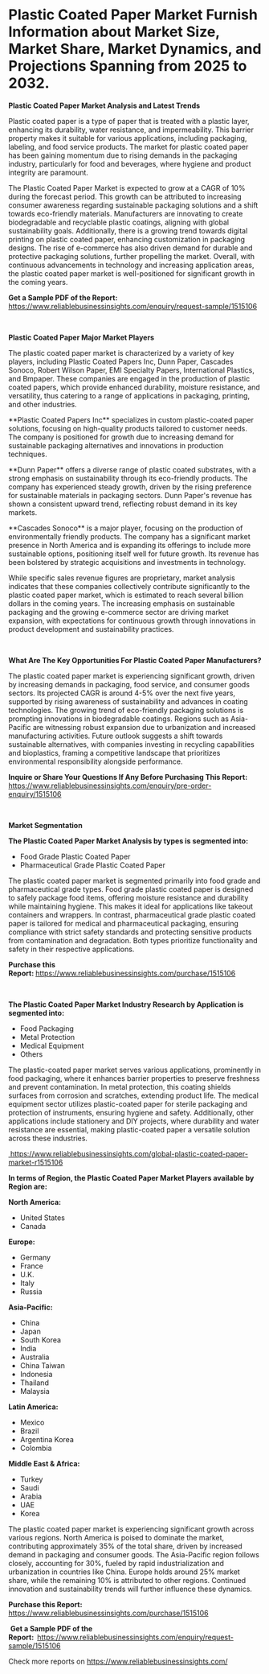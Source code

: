 <p><h1>Plastic Coated Paper Market Furnish Information about Market Size, Market Share, Market Dynamics, and Projections Spanning from 2025 to 2032.</h1></p><p><strong>Plastic Coated Paper Market Analysis and Latest Trends</strong></p>
<p><p>Plastic coated paper is a type of paper that is treated with a plastic layer, enhancing its durability, water resistance, and impermeability. This barrier property makes it suitable for various applications, including packaging, labeling, and food service products. The market for plastic coated paper has been gaining momentum due to rising demands in the packaging industry, particularly for food and beverages, where hygiene and product integrity are paramount.</p><p>The Plastic Coated Paper Market is expected to grow at a CAGR of 10% during the forecast period. This growth can be attributed to increasing consumer awareness regarding sustainable packaging solutions and a shift towards eco-friendly materials. Manufacturers are innovating to create biodegradable and recyclable plastic coatings, aligning with global sustainability goals. Additionally, there is a growing trend towards digital printing on plastic coated paper, enhancing customization in packaging designs. The rise of e-commerce has also driven demand for durable and protective packaging solutions, further propelling the market. Overall, with continuous advancements in technology and increasing application areas, the plastic coated paper market is well-positioned for significant growth in the coming years.</p></p>
<p><strong>Get a Sample PDF of the Report:&nbsp;</strong> <a href="https://www.reliablebusinessinsights.com/enquiry/request-sample/1515106?utm_campaign=2221&utm_medium=2&utm_source=Github&utm_content=ia&utm_term=30012025&utm_id=plastic-coated-paper">https://www.reliablebusinessinsights.com/enquiry/request-sample/1515106</a></p>
<p>&nbsp;</p>
<p><strong>Plastic Coated Paper Major Market Players</strong></p>
<p><p>The plastic coated paper market is characterized by a variety of key players, including Plastic Coated Papers Inc, Dunn Paper, Cascades Sonoco, Robert Wilson Paper, EMI Specialty Papers, International Plastics, and Bmpaper. These companies are engaged in the production of plastic coated papers, which provide enhanced durability, moisture resistance, and versatility, thus catering to a range of applications in packaging, printing, and other industries.</p><p>**Plastic Coated Papers Inc** specializes in custom plastic-coated paper solutions, focusing on high-quality products tailored to customer needs. The company is positioned for growth due to increasing demand for sustainable packaging alternatives and innovations in production techniques.</p><p>**Dunn Paper** offers a diverse range of plastic coated substrates, with a strong emphasis on sustainability through its eco-friendly products. The company has experienced steady growth, driven by the rising preference for sustainable materials in packaging sectors. Dunn Paper's revenue has shown a consistent upward trend, reflecting robust demand in its key markets.</p><p>**Cascades Sonoco** is a major player, focusing on the production of environmentally friendly products. The company has a significant market presence in North America and is expanding its offerings to include more sustainable options, positioning itself well for future growth. Its revenue has been bolstered by strategic acquisitions and investments in technology.</p><p>While specific sales revenue figures are proprietary, market analysis indicates that these companies collectively contribute significantly to the plastic coated paper market, which is estimated to reach several billion dollars in the coming years. The increasing emphasis on sustainable packaging and the growing e-commerce sector are driving market expansion, with expectations for continuous growth through innovations in product development and sustainability practices.</p></p>
<p>&nbsp;</p>
<p><strong>What Are The Key Opportunities For Plastic Coated Paper Manufacturers?</strong></p>
<p><p>The plastic coated paper market is experiencing significant growth, driven by increasing demands in packaging, food service, and consumer goods sectors. Its projected CAGR is around 4-5% over the next five years, supported by rising awareness of sustainability and advances in coating technologies. The growing trend of eco-friendly packaging solutions is prompting innovations in biodegradable coatings. Regions such as Asia-Pacific are witnessing robust expansion due to urbanization and increased manufacturing activities. Future outlook suggests a shift towards sustainable alternatives, with companies investing in recycling capabilities and bioplastics, framing a competitive landscape that prioritizes environmental responsibility alongside performance.</p></p>
<p><strong>Inquire or Share Your Questions If Any Before Purchasing This Report:</strong> <a href="https://www.reliablebusinessinsights.com/enquiry/pre-order-enquiry/1515106?utm_campaign=2221&utm_medium=2&utm_source=Github&utm_content=ia&utm_term=30012025&utm_id=plastic-coated-paper">https://www.reliablebusinessinsights.com/enquiry/pre-order-enquiry/1515106</a></p>
<p>&nbsp;</p>
<p><strong>Market Segmentation</strong></p>
<p><strong>The Plastic Coated Paper Market Analysis by types is segmented into:</strong></p>
<p><ul><li>Food Grade Plastic Coated Paper</li><li>Pharmaceutical Grade Plastic Coated Paper</li></ul></p>
<p><p>The plastic coated paper market is segmented primarily into food grade and pharmaceutical grade types. Food grade plastic coated paper is designed to safely package food items, offering moisture resistance and durability while maintaining hygiene. This makes it ideal for applications like takeout containers and wrappers. In contrast, pharmaceutical grade plastic coated paper is tailored for medical and pharmaceutical packaging, ensuring compliance with strict safety standards and protecting sensitive products from contamination and degradation. Both types prioritize functionality and safety in their respective applications.</p></p>
<p><strong>Purchase this Report:&nbsp;</strong><a href="https://www.reliablebusinessinsights.com/purchase/1515106?utm_campaign=2221&utm_medium=2&utm_source=Github&utm_content=ia&utm_term=30012025&utm_id=plastic-coated-paper">https://www.reliablebusinessinsights.com/purchase/1515106</a></p>
<p>&nbsp;</p>
<p><strong>The Plastic Coated Paper Market Industry Research by Application is segmented into:</strong></p>
<p><ul><li>Food Packaging</li><li>Metal Protection</li><li>Medical Equipment</li><li>Others</li></ul></p>
<p><p>The plastic-coated paper market serves various applications, prominently in food packaging, where it enhances barrier properties to preserve freshness and prevent contamination. In metal protection, this coating shields surfaces from corrosion and scratches, extending product life. The medical equipment sector utilizes plastic-coated paper for sterile packaging and protection of instruments, ensuring hygiene and safety. Additionally, other applications include stationery and DIY projects, where durability and water resistance are essential, making plastic-coated paper a versatile solution across these industries.</p></p>
<p><a href="https://www.reliablebusinessinsights.com/global-plastic-coated-paper-market-r1515106?utm_campaign=2221&utm_medium=2&utm_source=Github&utm_content=ia&utm_term=30012025&utm_id=plastic-coated-paper">&nbsp;https://www.reliablebusinessinsights.com/global-plastic-coated-paper-market-r1515106</a></p>
<p><strong>In terms of Region, the Plastic Coated Paper Market Players available by Region are:</strong></p>
<p>
    <p> <strong> North America: </strong>
        <ul>
            <li>United States</li>
            <li>Canada</li>
        </ul>
        </p> 
    <p> <strong> Europe: </strong>
        <ul>
            <li>Germany</li>
            <li>France</li>
            <li>U.K.</li>
            <li>Italy</li>
            <li>Russia</li>
        </ul>
        </p> 
    <p> <strong> Asia-Pacific: </strong>
        <ul>
            <li>China</li>
            <li>Japan</li>
            <li>South Korea</li>
            <li>India</li>
            <li>Australia</li>
            <li>China Taiwan</li>
            <li>Indonesia</li>
            <li>Thailand</li>
            <li>Malaysia</li>
        </ul>
        </p> 
    <p> <strong> Latin America: </strong>
        <ul>
            <li>Mexico</li>
            <li>Brazil</li>
            <li>Argentina Korea</li>
            <li>Colombia</li>
        </ul>
        </p> 
    <p> <strong> Middle East & Africa: </strong>
        <ul>
            <li>Turkey</li>
            <li>Saudi</li>
            <li>Arabia</li>
            <li>UAE</li>
            <li>Korea</li>
        </ul>
    </p>
    </p>
<p><p>The plastic coated paper market is experiencing significant growth across various regions. North America is poised to dominate the market, contributing approximately 35% of the total share, driven by increased demand in packaging and consumer goods. The Asia-Pacific region follows closely, accounting for 30%, fueled by rapid industrialization and urbanization in countries like China. Europe holds around 25% market share, while the remaining 10% is attributed to other regions. Continued innovation and sustainability trends will further influence these dynamics.</p></p>
<p><strong>Purchase this Report: </strong><a href="https://www.reliablebusinessinsights.com/purchase/1515106?utm_campaign=2221&utm_medium=2&utm_source=Github&utm_content=ia&utm_term=30012025&utm_id=plastic-coated-paper">https://www.reliablebusinessinsights.com/purchase/1515106</a></p>
<p>&nbsp;<strong>Get a Sample PDF of the Report:&nbsp;&nbsp;</strong><a href="https://www.reliablebusinessinsights.com/enquiry/request-sample/1515106?utm_campaign=2221&utm_medium=2&utm_source=Github&utm_content=ia&utm_term=30012025&utm_id=plastic-coated-paper">https://www.reliablebusinessinsights.com/enquiry/request-sample/1515106</a></p>
<p><strong></strong></p>
<p>Check more reports on <a href="https://www.reliablebusinessinsights.com/?utm_campaign=2221&utm_medium=2&utm_source=Github&utm_content=ia&utm_term=30012025&utm_id=plastic-coated-paper">https://www.reliablebusinessinsights.com/</a></p>